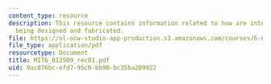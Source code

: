 ```yaml
---
content_type: resource
description: This resource contains information related to how are integrated circuits
  being designed and fabricated.
file: https://ol-ocw-studio-app-production.s3.amazonaws.com/courses/6-012-microelectronic-devices-and-circuits-spring-2009/9ac876bcefd795c0bb90bc35ba289922_MIT6_012S09_rec01.pdf
file_type: application/pdf
resourcetype: Document
title: MIT6_012S09_rec01.pdf
uid: 9ac876bc-efd7-95c0-bb90-bc35ba289922
---
```

